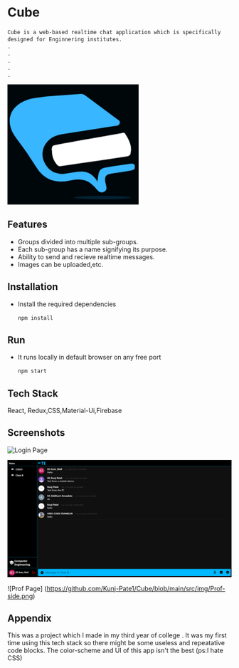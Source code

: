 
# Cube


    Cube is a web-based realtime chat application which is specifically designed for Enginnering institutes.
    .
    .
    .
    .
    .

![Logo](https://github.com/Kunj-Pate1/Cube/blob/main/src/img/L2.png)


## Features

- Groups divided into multiple sub-groups.
- Each sub-group has a name signifying its purpose.
- Ability to send and recieve realtime messages. 
- Images can be uploaded,etc.


## Installation

- Install the required dependencies

    ```bash
  npm install 
    ```
## Run 

- It runs locally in default browser on any free port

    ```bash
    npm start
    ```
    
    
## Tech Stack

React, Redux,CSS,Material-Ui,Firebase




## Screenshots

![Login Page](https://github.com/Kunj-Pate1/Cube/blob/main/src/img/login.png) 

![Student Page](https://github.com/Kunj-Pate1/Cube/blob/main/src/img/Student-side.png)

![Prof Page] (https://github.com/Kunj-Pate1/Cube/blob/main/src/img/Prof-side.png)

## Appendix

This was a project which I made in my third year of college . It was my first time using this tech stack so there might be some useless and repeatative code blocks.
The color-scheme and UI of this app isn't the best (ps:I hate CSS)
